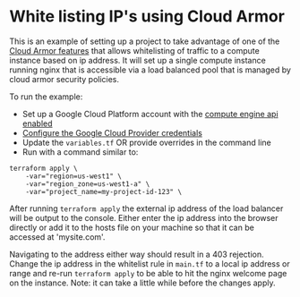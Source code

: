 # White listing IP's using Cloud Armor

This is an example of setting up a project to take advantage of one of the [Cloud Armor features](https://cloud.google.com/armor/) that allows whitelisting of traffic to a compute instance based on ip address. It will set up a single compute instance running nginx that is accessible via a load balanced pool that is managed by cloud armor security policies.

To run the example:
* Set up a Google Cloud Platform account with the [compute engine api enabled](https://cloud.google.com/endpoints/docs/openapi/enable-api)
* [Configure the Google Cloud Provider credentials](https://www.terraform.io/docs/providers/google/index.html#credentials)
* Update the `variables.tf` OR provide overrides in the command line
* Run with a command similar to:
```
terraform apply \
	-var="region=us-west1" \
	-var="region_zone=us-west1-a" \
	-var="project_name=my-project-id-123" \
```

After running `terraform apply` the external ip address of the load balancer will be output to the console. Either enter the ip address into the browser directly or add it to the hosts file on your machine so that it can be accessed at 'mysite.com'.

Navigating to the address either way should result in a 403 rejection. Change the ip address in the whitelist rule in `main.tf` to a local ip address or range and re-run `terraform apply` to be able to hit the nginx welcome page on the instance. Note: it can take a little while before the changes apply.

